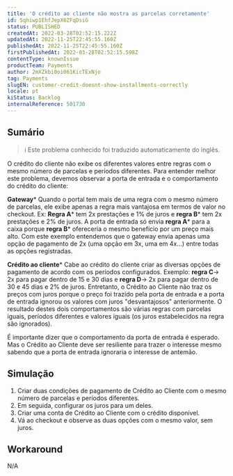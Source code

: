 ```yaml
---
title: 'O crédito ao cliente não mostra as parcelas corretamente'
id: 5qhiwp1EhfJepX6ZFqDsiG
status: PUBLISHED
createdAt: 2022-03-28T02:52:15.222Z
updatedAt: 2022-11-25T22:45:55.160Z
publishedAt: 2022-11-25T22:45:55.160Z
firstPublishedAt: 2022-03-28T02:52:15.598Z
contentType: knownIssue
productTeam: Payments
author: 2mXZkbi0oi061KicTExNjo
tag: Payments
slugEN: customer-credit-doesnt-show-installments-correctly
locale: pt
kiStatus: Backlog
internalReference: 501730
---
```


## Sumário

>ℹ️ Este problema conhecido foi traduzido automaticamente do inglês.

O crédito do cliente não exibe os diferentes valores entre regras com o mesmo número de parcelas e períodos diferentes. Para entender melhor este problema, devemos observar a porta de entrada e o comportamento do crédito do cliente:

**Gateway***
Quando o portal tem mais de uma regra com o mesmo número de parcelas, ele exibe apenas a regra mais vantajosa em termos de valor no checkout.
Ex: **Regra A*** tem 2x prestações e 1% de juros e **regra B*** tem 2x prestações e 2% de juros. A porta de entrada só envia **regra A*** para a caixa porque **regra B*** ofereceria o mesmo benefício por um preço mais alto.
Com este exemplo entendemos que o gateway envia apenas uma opção de pagamento de 2x (uma opção em 3x, uma em 4x...) entre todas as opções registradas.

**Crédito ao cliente***
Cabe ao crédito do cliente criar as diversas opções de pagamento de acordo com os períodos configurados.
Exemplo: **regra C**-> 2x para pagar dentro de 15 e 30 dias e **regra D**-> 2x para pagar dentro de 30 e 45 dias e 2% de juros.
Entretanto, o Crédito ao Cliente não traz os preços com juros porque o preço foi trazido pela porta de entrada e a porta de entrada ignorou os valores com juros "desvantajosos" anteriormente.
O resultado destes dois comportamentos são várias regras com parcelas iguais, períodos diferentes e valores iguais (os juros estabelecidos na regra são ignorados).

É importante dizer que o comportamento da porta de entrada é esperado. Mas o Crédito ao Cliente deve ser resiliente para trazer o interesse mesmo sabendo que a porta de entrada ignoraria o interesse de antemão.

## Simulação


1. Criar duas condições de pagamento de Crédito ao Cliente com o mesmo número de parcelas e períodos diferentes.
2. Em seguida, configurar os juros para um deles.
3. Criar uma conta de Crédito ao Cliente com o crédito disponível.
4. Vá ao checkout e observe as duas opções com o mesmo valor, sem juros.


## Workaround


N/A

